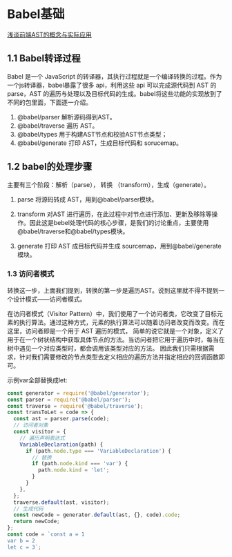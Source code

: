# Babel基础
 [浅谈前端AST的概念与实际应用]( https://www.jianshu.com/p/b3f1ff0b3cdf)
## 1.1 Babel转译过程
Babel 是一个 JavaScript 的转译器，其执行过程就是一个编译转换的过程。作为一个js转译器，babel暴露了很多 api，利用这些 api 可以完成源代码到 AST 的 parse，AST 的遍历与处理以及目标代码的生成。babel将这些功能的实现放到了不同的包里面，下面逐一介绍。
1. @babel/parser 解析源码得到AST。
2. @babel/traverse 遍历 AST。
3. @babel/types 用于构建AST节点和校验AST节点类型；
4. @babel/generate 打印 AST，生成目标代码和 sorucemap。

## 1.2 babel的处理步骤
主要有三个阶段：解析（parse）， 转换 （transform），生成（generate）。

1. parse
将源码转成 AST，用到@babel/parser模块。

2. transform
对AST 进行遍历，在此过程中对节点进行添加、更新及移除等操作。因此这是bebel处理代码的核心步骤，是我们的讨论重点，主要使用@babel/traverse和@babel/types模块。

3. generate
打印 AST 成目标代码并生成 sourcemap，用到@babel/generate模块。

### 1.3 访问者模式
转换这一步，上面我们提到，转换的第一步是遍历AST。说到这里就不得不提到一个设计模式——访问者模式。

在访问者模式（Visitor Pattern）中，我们使用了一个访问者类，它改变了目标元素的执行算法。通过这种方式，元素的执行算法可以随着访问者改变而改变。而在这里，访问者即是一个用于 AST 遍历的模式， 简单的说它就是一个对象，定义了用于在一个树状结构中获取具体节点的方法。当访问者把它用于遍历中时，每当在树中遇见一个对应类型时，都会调用该类型对应的方法。
因此我们只需根据需求，针对我们需要修改的节点类型去定义相应的遍历方法并指定相应的回调函数即可。

示例var全部替换成let:
```javascript
const generator = require('@babel/generator');
const parser = require('@babel/parser');
const traverse = require('@babel/traverse');
const transToLet = code => {
  const ast = parser.parse(code);
  // 访问者对象
  const visitor = {
    // 遍历声明表达式
    VariableDeclaration(path) {
      if (path.node.type === 'VariableDeclaration') {
        // 替换
        if (path.node.kind === 'var') {
          path.node.kind = 'let';
        }
      }
    },
  };
  traverse.default(ast, visitor);
  // 生成代码
  const newCode = generator.default(ast, {}, code).code;
  return newCode;
};
const code = `const a = 1
var b = 2
let c = 3`;
      
```